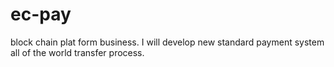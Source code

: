 # ec-pay
block chain plat form business. I will develop new standard payment system all of the world transfer process.
